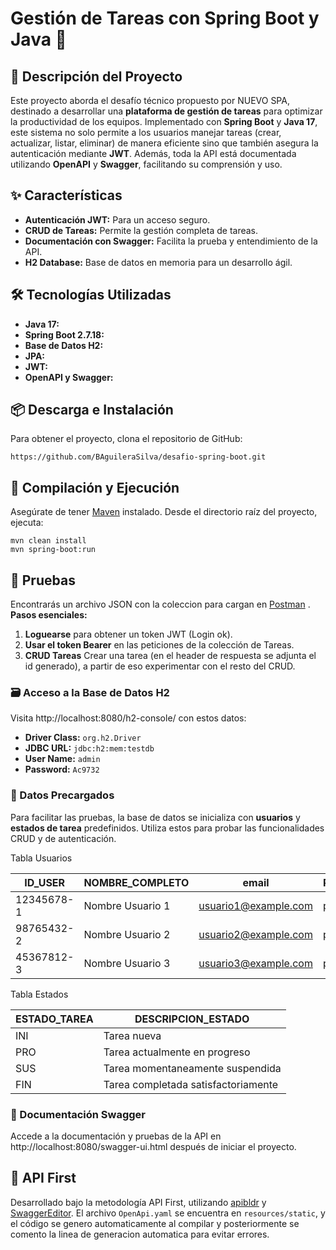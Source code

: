 # Gestión de Tareas con Spring Boot y Java 🚀

## 📜 Descripción del Proyecto
Este proyecto aborda el desafío técnico propuesto por NUEVO SPA, destinado a desarrollar una **plataforma de gestión de tareas** para optimizar la productividad de los equipos. Implementado con **Spring Boot** y **Java 17**, este sistema no solo permite a los usuarios manejar tareas (crear, actualizar, listar, eliminar) de manera eficiente sino que también asegura la autenticación mediante **JWT**. Además, toda la API está documentada utilizando **OpenAPI** y **Swagger**, facilitando su comprensión y uso.

## ✨ Características
- **Autenticación JWT:** Para un acceso seguro.
- **CRUD de Tareas:** Permite la gestión completa de tareas.
- **Documentación con Swagger:** Facilita la prueba y entendimiento de la API.
- **H2 Database:** Base de datos en memoria para un desarrollo ágil.

## 🛠️ Tecnologías Utilizadas
- **Java 17:**
- **Spring Boot 2.7.18:** 
- **Base de Datos H2:** 
- **JPA:** 
- **JWT:** 
- **OpenAPI y Swagger:** 

## 📦 Descarga e Instalación
Para obtener el proyecto, clona el repositorio de GitHub:
```shell
https://github.com/BAguileraSilva/desafio-spring-boot.git
```

## 🚀 Compilación y Ejecución
Asegúrate de tener [Maven](https://maven.apache.org/) instalado. Desde el directorio raíz del proyecto, ejecuta:
```shell
mvn clean install
mvn spring-boot:run
```

## 🧪 Pruebas
Encontrarás un archivo JSON con la coleccion para cargan en [Postman](https://www.postman.com/) . **Pasos esenciales:**
1. **Loguearse** para obtener un token JWT (Login ok).
2. **Usar el token Bearer** en las peticiones de la colección de Tareas.
3. **CRUD Tareas** Crear una tarea (en el header de respuesta se adjunta el id generado), a partir de eso experimentar con el resto del CRUD.

### 🗃️ Acceso a la Base de Datos H2
Visita http://localhost:8080/h2-console/ con estos datos:
- **Driver Class:** `org.h2.Driver`
- **JDBC URL:** `jdbc:h2:mem:testdb`
- **User Name:** `admin`
- **Password:** `Ac9732`

### 📝 Datos Precargados
Para facilitar las pruebas, la base de datos se inicializa con **usuarios** y **estados de tarea** predefinidos. Utiliza estos para probar las funcionalidades CRUD y de autenticación.

Tabla Usuarios

| ID_USER    | NOMBRE_COMPLETO  | email                | PASSWORD | FECHA_CREACION |
|------------|------------------|----------------------|----------|----------------|
| 12345678-1 | Nombre Usuario 1 | usuario1@example.com | pass1234 | 2024-01-01     |
| 98765432-2 | Nombre Usuario 2 | usuario2@example.com | pass4567 | 2024-01-02     |
| 45367812-3 | Nombre Usuario 3 | usuario3@example.com | pass7890 | 2024-01-03     |


Tabla Estados

| ESTADO_TAREA | DESCRIPCION_ESTADO                  |
|--------------|-------------------------------------|
| INI          | Tarea nueva                         |
| PRO          | Tarea actualmente en progreso       |
| SUS          | Tarea momentaneamente suspendida    |
| FIN          | Tarea completada satisfactoriamente |


### 📘 Documentación Swagger
Accede a la documentación y pruebas de la API en http://localhost:8080/swagger-ui.html después de iniciar el proyecto.

## 🌟 API First
Desarrollado bajo la metodología API First, utilizando [apibldr](https://www.apibldr.com/) y [SwaggerEditor](https://editor-next.swagger.io/). El archivo `OpenApi.yaml` se encuentra en `resources/static`, y el código se genero automaticamente al compilar y posteriormente se comento la linea de generacion automatica para evitar errores.


